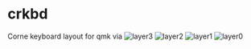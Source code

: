 # crkbd
Corne keyboard layout for qmk via
![layer3](https://github.com/warpje5/crkbd/assets/125624948/e6922384-af3b-4067-8cbe-bd1a36bc665d)
![layer2](https://github.com/warpje5/crkbd/assets/125624948/5df27b62-e8f1-4924-9ed6-3a12544e4ebd)
![layer1](https://github.com/warpje5/crkbd/assets/125624948/ff8b3946-68aa-4910-b347-7317cbcd6955)
![layer0](https://github.com/warpje5/crkbd/assets/125624948/7fb66f7c-9221-4465-b541-31d2307c2eb9)
